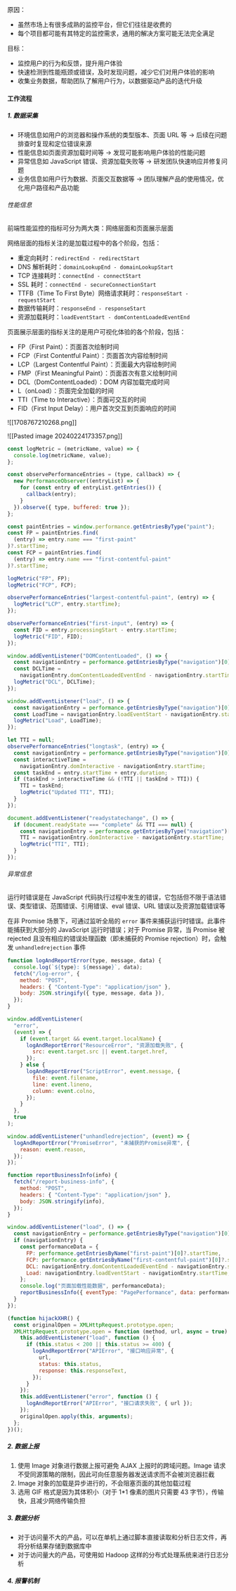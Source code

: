原因：

- 虽然市场上有很多成熟的监控平台，但它们往往是收费的
- 每个项目都可能有其特定的监控需求，通用的解决方案可能无法完全满足

目标：

- 监控用户的行为和反馈，提升用户体验
- 快速检测到性能瓶颈或错误，及时发现问题，减少它们对用户体验的影响
- 收集业务数据，帮助团队了解用户行为，以数据驱动产品的迭代升级

#### 工作流程

##### 1. 数据采集

- 环境信息如用户的浏览器和操作系统的类型版本、页面 URL 等 -> 后续在问题排查时复现和定位错误来源
- 性能信息如页面资源加载时间等 -> 发现可能影响用户体验的性能问题
- 异常信息如 JavaScript 错误、资源加载失败等 -> 研发团队快速响应并修复问题
- 业务信息如用户行为数据、页面交互数据等 -> 团队理解产品的使用情况，优化用户路径和产品功能

###### 性能信息

前端性能监控的指标可分为两大类：网络层面和页面展示层面

网络层面的指标关注的是加载过程中的各个阶段，包括：

- 重定向耗时：`redirectEnd - redirectStart`
- DNS 解析耗时：`domainLookupEnd - domainLookupStart`
- TCP 连接耗时：`connectEnd - connectStart`
- SSL 耗时：`connectEnd - secureConnectionStart`
- TTFB（Time To First Byte）网络请求耗时：`responseStart - requestStart`
- 数据传输耗时：`responseEnd - responseStart`
- 资源加载耗时：`loadEventStart - domContentLoadedEventEnd`

页面展示层面的指标关注的是用户可视化体验的各个阶段，包括：

- FP（First Paint）：页面首次绘制时间
- FCP（First Contentful Paint）：页面首次内容绘制时间
- LCP（Largest Contentful Paint）：页面最大内容绘制时间
- FMP（First Meaningful Paint）：页面首次有意义绘制时间
- DCL（DomContentLoaded）：DOM 内容加载完成时间
- L（onLoad）：页面完全加载的时间
- TTI（Time to Interactive）：页面可交互的时间
- FID（First Input Delay）：用户首次交互到页面响应的时间

![[1708767210268.png]]

![[Pasted image 20240224173357.png]]

```JavaScript
const logMetric = (metricName, value) => {
  console.log(metricName, value);
};

const observePerformanceEntries = (type, callback) => {
  new PerformanceObserver((entryList) => {
    for (const entry of entryList.getEntries()) {
      callback(entry);
    }
  }).observe({ type, buffered: true });
};

const paintEntries = window.performance.getEntriesByType("paint");
const FP = paintEntries.find(
  (entry) => entry.name === "first-paint"
)?.startTime;
const FCP = paintEntries.find(
  (entry) => entry.name === "first-contentful-paint"
)?.startTime;

logMetric("FP", FP);
logMetric("FCP", FCP);

observePerformanceEntries("largest-contentful-paint", (entry) => {
  logMetric("LCP", entry.startTime);
});

observePerformanceEntries("first-input", (entry) => {
  const FID = entry.processingStart - entry.startTime;
  logMetric("FID", FID);
});

window.addEventListener("DOMContentLoaded", () => {
  const navigationEntry = performance.getEntriesByType("navigation")[0];
  const DCLTime =
    navigationEntry.domContentLoadedEventEnd - navigationEntry.startTime;
  logMetric("DCL", DCLTime);
});

window.addEventListener("load", () => {
  const navigationEntry = performance.getEntriesByType("navigation")[0];
  const LoadTime = navigationEntry.loadEventStart - navigationEntry.startTime;
  logMetric("Load", LoadTime);
});

let TTI = null;
observePerformanceEntries("longtask", (entry) => {
  const navigationEntry = performance.getEntriesByType("navigation")[0];
  const interactiveTime =
    navigationEntry.domInteractive - navigationEntry.startTime;
  const taskEnd = entry.startTime + entry.duration;
  if (taskEnd > interactiveTime && (!TTI || taskEnd > TTI)) {
    TTI = taskEnd;
    logMetric("Updated TTI", TTI);
  }
});

document.addEventListener("readystatechange", () => {
  if (document.readyState === "complete" && TTI === null) {
    const navigationEntry = performance.getEntriesByType("navigation")[0];
    TTI = navigationEntry.domInteractive - navigationEntry.startTime;
    logMetric("TTI", TTI);
  }
});
```

###### 异常信息

运行时错误是在 JavaScript 代码执行过程中发生的错误，它包括但不限于语法错误、类型错误、范围错误、引用错误、eval 错误、URL 错误以及资源加载错误等

在非 Promise 场景下，可通过监听全局的 `error` 事件来捕获运行时错误。此事件能捕获到大部分的 JavaScript 运行时错误；对于 Promise 异常，当 Promise 被 rejected 且没有相应的错误处理函数（即未捕获的 Promise rejection）时，会触发 `unhandledrejection` 事件

```JavaScript
function logAndReportError(type, message, data) {
  console.log(`${type}: ${message}`, data);
  fetch("/log-error", {
    method: "POST",
    headers: { "Content-Type": "application/json" },
    body: JSON.stringify({ type, message, data }),
  });
}

window.addEventListener(
  "error",
  (event) => {
    if (event.target && event.target.localName) {
      logAndReportError("ResourceError", "资源加载失败", {
        src: event.target.src || event.target.href,
      });
    } else {
      logAndReportError("ScriptError", event.message, {
        file: event.filename,
        line: event.lineno,
        column: event.colno,
      });
    }
  },
  true
);

window.addEventListener("unhandledrejection", (event) => {
  logAndReportError("PromiseError", "未捕获的Promise异常", {
    reason: event.reason,
  });
});

function reportBusinessInfo(info) {
  fetch("/report-business-info", {
    method: "POST",
    headers: { "Content-Type": "application/json" },
    body: JSON.stringify(info),
  });
}

window.addEventListener("load", () => {
  const navigationEntry = performance.getEntriesByType("navigation")[0];
  if (navigationEntry) {
    const performanceData = {
      FP: performance.getEntriesByName("first-paint")[0]?.startTime,
      FCP: performance.getEntriesByName("first-contentful-paint")[0]?.startTime,
      DCL: navigationEntry.domContentLoadedEventEnd - navigationEntry.startTime,
      Load: navigationEntry.loadEventStart - navigationEntry.startTime,
    };
    console.log("页面加载性能数据", performanceData);
    reportBusinessInfo({ eventType: "PagePerformance", data: performanceData });
  }
});

(function hijackXHR() {
  const originalOpen = XMLHttpRequest.prototype.open;
  XMLHttpRequest.prototype.open = function (method, url, async = true) {
    this.addEventListener("load", function () {
      if (this.status < 200 || this.status >= 400) {
        logAndReportError("APIError", "接口响应异常", {
          url,
          status: this.status,
          response: this.responseText,
        });
      }
    });
    this.addEventListener("error", function () {
      logAndReportError("APIError", "接口请求失败", { url });
    });
    originalOpen.apply(this, arguments);
  };
})();
```

##### 2. 数据上报

1. 使用 Image 对象进行数据上报可避免 AJAX 上报时的跨域问题。Image 请求不受同源策略的限制，因此可向任意服务器发送请求而不会被浏览器拦截
2. Image 对象的加载是异步进行的，不会阻塞页面的其他加载过程
3. 选用 GIF 格式是因为其体积小（对于 1\*1 像素的图片只需要 43 字节），传输快，且减少网络传输负担

##### 3. 数据分析

- 对于访问量不大的产品，可以在单机上通过脚本直接读取和分析日志文件，再将分析结果存储到数据库中
- 对于访问量大的产品，可使用如 Hadoop 这样的分布式处理系统来进行日志分析

##### 4. 报警机制

